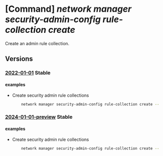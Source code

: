 # [Command] _network manager security-admin-config rule-collection create_

Create an admin rule collection.

## Versions

### [2022-01-01](/Resources/mgmt-plane/L3N1YnNjcmlwdGlvbnMve30vcmVzb3VyY2Vncm91cHMve30vcHJvdmlkZXJzL21pY3Jvc29mdC5uZXR3b3JrL25ldHdvcmttYW5hZ2Vycy97fS9zZWN1cml0eWFkbWluY29uZmlndXJhdGlvbnMve30vcnVsZWNvbGxlY3Rpb25zL3t9/2022-01-01.xml) **Stable**

<!-- mgmt-plane /subscriptions/{}/resourcegroups/{}/providers/microsoft.network/networkmanagers/{}/securityadminconfigurations/{}/rulecollections/{} 2022-01-01 -->

#### examples

- Create security admin rule collections
    ```bash
        network manager security-admin-config rule-collection create --configuration-name "myTestSecurityConfig" --network-manager-name "testNetworkManager"  -g "rg1" --rule-collection-name "myTestCollection" --description "A sample description" --applies-to-groups network-group-id="/subscriptions/00000000-0000-0000-0000-000000000000/resourceGroups/rg1/providers/Microsoft.Network/networkManagers/testNetworkManager/networkGroups/testNetworkGroup"
    ```

### [2024-01-01-preview](/Resources/mgmt-plane/L3N1YnNjcmlwdGlvbnMve30vcmVzb3VyY2Vncm91cHMve30vcHJvdmlkZXJzL21pY3Jvc29mdC5uZXR3b3JrL25ldHdvcmttYW5hZ2Vycy97fS9zZWN1cml0eWFkbWluY29uZmlndXJhdGlvbnMve30vcnVsZWNvbGxlY3Rpb25zL3t9/2024-01-01-preview.xml) **Stable**

<!-- mgmt-plane /subscriptions/{}/resourcegroups/{}/providers/microsoft.network/networkmanagers/{}/securityadminconfigurations/{}/rulecollections/{} 2024-01-01-preview -->

#### examples

- Create security admin rule collections
    ```bash
        network manager security-admin-config rule-collection create --configuration-name "myTestSecurityConfig" --network-manager-name "testNetworkManager"  -g "rg1" --rule-collection-name "myTestCollection" --description "A sample description" --applies-to-groups network-group-id="/subscriptions/00000000-0000-0000-0000-000000000000/resourceGroups/rg1/providers/Microsoft.Network/networkManagers/testNetworkManager/networkGroups/testNetworkGroup"
    ```
